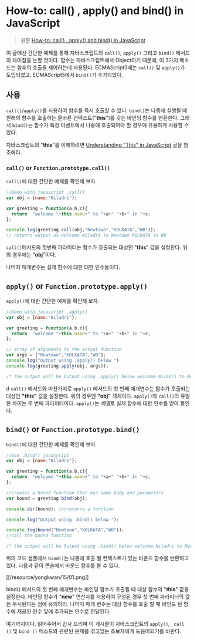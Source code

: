 # How-to: call() , apply() and bind() in JavaScript

> 원문 [How-to: call() , apply() and bind() in JavaScript](https://www.codementor.io/niladrisekhardutta/how-to-call-apply-and-bind-in-javascript-8i1jca6jp)

이 글에선 간단한 예제를 통해 자바스크립트의 `call()`, `apply()` 그리고 `bind()` 메서드의 차이점을 논할 것이다. 함수는 자바스크립트에서 Object이기 때문에, 이 3가지 메소드는 함수의 호출을 제어하는데 사용된다. ECMAScript3에는 `call()` 및 `apply()`가 도입되었고, ECMAScript5에서 `bind()`가 추가되었다.

## 사용

`call()`/`apply()`를 사용하여 함수를 즉시 호출할 수 있다. `bind()`는 나중에 실행될 때 원래의 함수를 호출하는 올바른 컨텍스트("**this**")를 갖는 바인딩 함수를 반환한다. 그래서 `bind()`는 함수가 특정 이벤트에서 나중에 호출되어야 할 경우에 유용하게 사용할 수 있다.

자바스크립트의 "**this**"를 이해하려면 [Understanding "This" in JavaScript](https://www.codementor.io/dariogarciamoya/understanding--this--in-javascript-du1084lyn?icn=post-8i1jca6jp&ici=post-du1084lyn) 글을 참조해라.

###   `call()`  or  `Function.prototype.call()`

`call()`에 대한 간단한 예제를 확인해 보자.

```js
//Demo with javascript .call()
var obj = {name:"Niladri"};

var greeting = function(a,b,c){
  return  "welcome "+this.name+" to "+a+" "+b+" in "+c;
};

console.log(greeting.call(obj,"Newtown","KOLKATA","WB"));
// returns output as welcome Niladri to Newtown KOLKATA in WB
```

`call()`메서드의 첫번째 파라미터는 함수가 호출되는 대상인 "**this**" 값을 설정한다. 위의 경우에는 "**obj**"이다.

나머지 매개변수는 실제 함수에 대한 대한 인수들이다.

##  `apply()`  or  `Function.prototype.apply()`

`apply()`에 대한 간단한 예제를 확인해 보자.

```js
//Demo with javascript .apply()
var obj = {name:"Niladri"};

var greeting = function(a,b,c){
  return  "welcome "+this.name+" to "+a+" "+b+" in "+c;
};

// array of arguments to the actual function
var args = ["Newtown","KOLKATA","WB"];
console.log("Output using .apply() below ")
console.log(greeting.apply(obj, args));

/* The output will be Output using .apply() below welcome Niladri to Newtown KOLKATA in WB */
```
d
`call()` 메서드와 마찬가지로 `apply()` 메서드의 첫 번째 매개변수는 함수가 호출되는 대상인 **"this"** 값을 설정한다. 위의 경우엔 **"obj"** 객체이다. `apply()`와 `call()`의 유일한 차이는 두 번째 파라미터이다. `apply()`는 *배열*로 실제 함수에 대한 인수를 받아 들인다.

## `bind()`  or  `Function.prototype.bind()`

`bind()`에 대한 간단한 예제를 확인해 보자.

```js
//Use .bind() javascript
var obj = {name:"Niladri"};

var greeting = function(a,b,c){
  return  "welcome "+this.name+" to "+a+" "+b+" in "+c;
};

//creates a bound function that has same body and parameters
var bound = greeting.bind(obj);

console.dir(bound); ///returns a function

console.log("Output using .bind() below ");

console.log(bound("Newtown","KOLKATA","WB"));
//call the bound function

/* the output will be Output using .bind() below welcome Niladri to Newtown KOLKATA in WB */
```

위의 코드 샘플에서 `bind()`는 나중에 호출 될 컨텍스트가 있는 바운드 함수를 반환하고 있다. 다음과 같이 콘솔에서 바운드 함수를 볼 수 있다.

[[/resource/yongkwan/15/01.png]]

bind() 메서드의 첫 번째 매개변수는 바인딩 함수가 호출될 때 대상 함수의 "**this**" 값을 설정한다. 바인딩 함수가 "**new**" 연산자를 사용하여 구성된 경우 첫 번째 파라미터의 값은 무시된다는 점에 유의하라. 나머지 매개 변수는 대상 함수를 호출 할 때 바인드 된 함수에 제공된 인수 앞에 추가되는 인수로 전달된다.

여기까지이다. 읽어주어서 감사 드리며 이 게시물이 자바스크립트의 `apply()`, ` call ()` 및 `bind ()` 메소드와 관련된 문제를 겪고있는 초보자에게 도움이되기를 바란다.